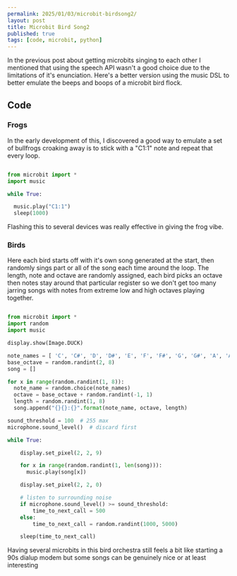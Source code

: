 ```yaml
---
permalink: 2025/01/03/microbit-birdsong2/
layout: post
title: Microbit Bird Song2
published: true
tags: [code, microbit, python]
---
```


In the previous post about getting microbits singing to each other I mentioned that using the speech API wasn't a good choice due to the limitations of 
it's enunciation. Here's a better version using the music DSL to better emulate the beeps and boops of a microbit bird flock.

## Code

### Frogs

In the early development of this, I discovered a good way to emulate a set of bullfrogs croaking away is to stick with a "C1:1" note and 
repeat that every loop.

```python

from microbit import *
import music

while True:

  music.play("C1:1")
  sleep(1000)

```

Flashing this to several devices was really effective in giving the frog vibe. 

### Birds

Here each bird starts off with it's own song generated at the start, then randomly sings part or all of the song each time around the loop. The length, 
note and octave are randomly assigned, each bird picks an octave then notes stay around that particular register so we don't get too many jarring songs 
with notes from extreme low and high octaves playing together. 

```python

from microbit import *
import random
import music

display.show(Image.DUCK)

note_names = [ 'C', 'C#', 'D', 'D#', 'E', 'F', 'F#', 'G', 'G#', 'A', 'A#', 'B' ]
base_octave = random.randint(2, 8)
song = []

for x in range(random.randint(1, 8)):
  note_name = random.choice(note_names)
  octave = base_octave + random.randint(-1, 1)
  length = random.randint(1, 8)
  song.append("{}{}:{}".format(note_name, octave, length)

sound_threshold = 100  # 255 max
microphone.sound_level()  # discard first

while True:

    display.set_pixel(2, 2, 9)

    for x in range(random.randint(1, len(song))):
      music.play(song[x])

    display.set_pixel(2, 2, 0)

    # listen to surrounding noise
    if microphone.sound_level() >= sound_threshold:
        time_to_next_call = 500
    else:
        time_to_next_call = random.randint(1000, 5000)

    sleep(time_to_next_call)

```

Having several microbits in this bird orchestra still feels a bit like starting a 90s dialup modem but some songs can be genuinely nice or at least interesting

